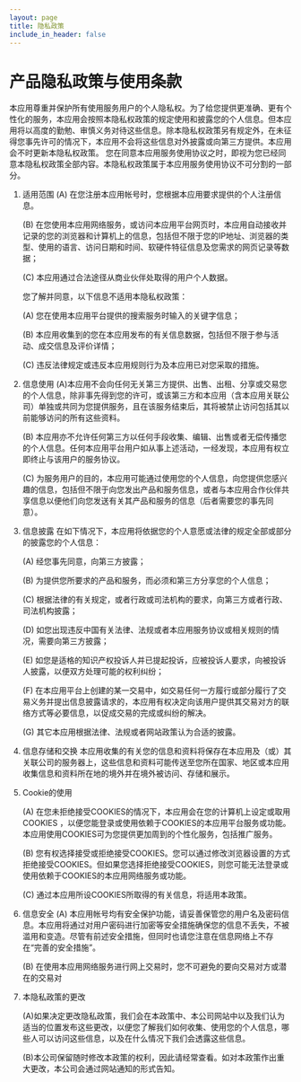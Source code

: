 ```yaml
---
layout: page
title: 隐私政策
include_in_header: false
---
```


# 产品隐私政策与使用条款

本应用尊重并保护所有使用服务用户的个人隐私权。为了给您提供更准确、更有个性化的服务，本应用会按照本隐私权政策的规定使用和披露您的个人信息。但本应用将以高度的勤勉、审慎义务对待这些信息。除本隐私权政策另有规定外，在未征得您事先许可的情况下，本应用不会将这些信息对外披露或向第三方提供。本应用会不时更新本隐私权政策。 您在同意本应用服务使用协议之时，即视为您已经同意本隐私权政策全部内容。本隐私权政策属于本应用服务使用协议不可分割的一部分。

1. 适用范围
   (A) 在您注册本应用帐号时，您根据本应用要求提供的个人注册信息。

   (B) 在您使用本应用网络服务，或访问本应用平台网页时，本应用自动接收并记录的您的浏览器和计算机上的信息，包括但不限于您的IP地址、浏览器的类型、使用的语言、访问日期和时间、软硬件特征信息及您需求的网页记录等数据；
   
   (C) 本应用通过合法途径从商业伙伴处取得的用户个人数据。
   
   您了解并同意，以下信息不适用本隐私权政策：
   
   (A) 您在使用本应用平台提供的搜索服务时输入的关键字信息；
   
   (B) 本应用收集到的您在本应用发布的有关信息数据，包括但不限于参与活动、成交信息及评价详情；
   
   (C) 违反法律规定或违反本应用规则行为及本应用已对您采取的措施。

2. 信息使用
   (A)本应用不会向任何无关第三方提供、出售、出租、分享或交易您的个人信息，除非事先得到您的许可，或该第三方和本应用（含本应用关联公司）单独或共同为您提供服务，且在该服务结束后，其将被禁止访问包括其以前能够访问的所有这些资料。

   (B) 本应用亦不允许任何第三方以任何手段收集、编辑、出售或者无偿传播您的个人信息。任何本应用平台用户如从事上述活动，一经发现，本应用有权立即终止与该用户的服务协议。
   
   (C) 为服务用户的目的，本应用可能通过使用您的个人信息，向您提供您感兴趣的信息，包括但不限于向您发出产品和服务信息，或者与本应用合作伙伴共享信息以便他们向您发送有关其产品和服务的信息（后者需要您的事先同意）。

3. 信息披露
   在如下情况下，本应用将依据您的个人意愿或法律的规定全部或部分的披露您的个人信息：

   (A) 经您事先同意，向第三方披露；
   
   (B) 为提供您所要求的产品和服务，而必须和第三方分享您的个人信息；
   
   (C) 根据法律的有关规定，或者行政或司法机构的要求，向第三方或者行政、司法机构披露；
   
   (D) 如您出现违反中国有关法律、法规或者本应用服务协议或相关规则的情况，需要向第三方披露；
   
   (E) 如您是适格的知识产权投诉人并已提起投诉，应被投诉人要求，向被投诉人披露，以便双方处理可能的权利纠纷；
   
   (F) 在本应用平台上创建的某一交易中，如交易任何一方履行或部分履行了交易义务并提出信息披露请求的，本应用有权决定向该用户提供其交易对方的联络方式等必要信息，以促成交易的完成或纠纷的解决。
   
   (G) 其它本应用根据法律、法规或者网站政策认为合适的披露。

4. 信息存储和交换
   本应用收集的有关您的信息和资料将保存在本应用及（或）其关联公司的服务器上，这些信息和资料可能传送至您所在国家、地区或本应用收集信息和资料所在地的境外并在境外被访问、存储和展示。

5. Cookie的使用

   (A) 在您未拒绝接受COOKIES的情况下，本应用会在您的计算机上设定或取用COOKIES ，以便您能登录或使用依赖于COOKIES的本应用平台服务或功能。本应用使用COOKIES可为您提供更加周到的个性化服务，包括推广服务。
   
   (B) 您有权选择接受或拒绝接受COOKIES。您可以通过修改浏览器设置的方式拒绝接受COOKIES。但如果您选择拒绝接受COOKIES，则您可能无法登录或使用依赖于COOKIES的本应用网络服务或功能。
   
   (C) 通过本应用所设COOKIES所取得的有关信息，将适用本政策。

6. 信息安全
   (A) 本应用帐号均有安全保护功能，请妥善保管您的用户名及密码信息。本应用将通过对用户密码进行加密等安全措施确保您的信息不丢失，不被滥用和变造。尽管有前述安全措施，但同时也请您注意在信息网络上不存在“完善的安全措施”。

   (B) 在使用本应用网络服务进行网上交易时，您不可避免的要向交易对方或潜在的交易对

7. 本隐私政策的更改

   (A)如果决定更改隐私政策，我们会在本政策中、本公司网站中以及我们认为适当的位置发布这些更改，以便您了解我们如何收集、使用您的个人信息，哪些人可以访问这些信息，以及在什么情况下我们会透露这些信息。

   (B)本公司保留随时修改本政策的权利，因此请经常查看。如对本政策作出重大更改，本公司会通过网站通知的形式告知。
